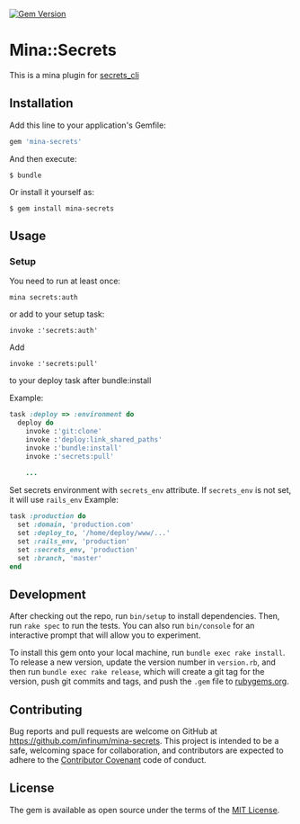 [![Gem Version](https://badge.fury.io/rb/mina-secrets.svg)](https://badge.fury.io/rb/mina-secrets)

# Mina::Secrets

This is a mina plugin for [secrets\_cli](https://github.com/infinum/secrets_cli)


## Installation

Add this line to your application's Gemfile:

```ruby
gem 'mina-secrets'
```

And then execute:

    $ bundle

Or install it yourself as:

    $ gem install mina-secrets

## Usage

### Setup

You need to run at least once:

    mina secrets:auth

or add to your setup task:

    invoke :'secrets:auth'


Add

    invoke :'secrets:pull'

to your deploy task after bundle:install

Example:

```ruby
task :deploy => :environment do
  deploy do
    invoke :'git:clone'
    invoke :'deploy:link_shared_paths'
    invoke :'bundle:install'
    invoke :'secrets:pull'
    
    ...
```

Set secrets environment with `secrets_env` attribute. If `secrets_env` is not set, it will use `rails_env`
Example:

```ruby
task :production do
  set :domain, 'production.com'
  set :deploy_to, '/home/deploy/www/...'
  set :rails_env, 'production'
  set :secrets_env, 'production'
  set :branch, 'master'
end
```

## Development

After checking out the repo, run `bin/setup` to install dependencies. Then, run `rake spec` to run the tests. You can also run `bin/console` for an interactive prompt that will allow you to experiment.

To install this gem onto your local machine, run `bundle exec rake install`. To release a new version, update the version number in `version.rb`, and then run `bundle exec rake release`, which will create a git tag for the version, push git commits and tags, and push the `.gem` file to [rubygems.org](https://rubygems.org).

## Contributing

Bug reports and pull requests are welcome on GitHub at https://github.com/infinum/mina-secrets. This project is intended to be a safe, welcoming space for collaboration, and contributors are expected to adhere to the [Contributor Covenant](contributor-covenant.org) code of conduct.


## License

The gem is available as open source under the terms of the [MIT License](http://opensource.org/licenses/MIT).

